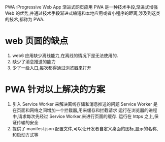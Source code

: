 #

PWA :Progressive Web App 渐进式网页应用
PWA 是一种技术手段,渐进式增强 Web 的优势,并通过技术手段渐进式缩短和本地应用或者小程序的距离,涉及到这类的技术,都称为 PWA.

# web 页面的缺点

1. web6 应用缺少离线能力,在离线的情况下是无法使用的.
2. 缺少了消息推送的能力
3. 少了一级入口,每次都得通过浏览器来打开

# PWA 针对以上解决的方案

1. 引入 Service Worker 来解决离线存储和消息推送的问题
   Service Worker 是在页面和网络之间增加一个拦截器,用来缓存和拦截请求
   运行在浏览器的进程中,请求每次先经过 Service Worker,来进行页面的缓存.
   运行在 https 之上,保证传输的安全
2. 提供了 manifest.json 配置文件,可以让开发者自定义桌面的图标,显示的名称,和启动方式等

